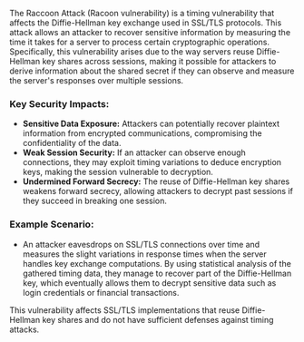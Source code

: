 The Raccoon Attack (Racoon vulnerability) is a timing vulnerability that affects the Diffie-Hellman key exchange used in SSL/TLS protocols. This attack allows an attacker to recover sensitive information by measuring the time it takes for a server to process certain cryptographic operations. Specifically, this vulnerability arises due to the way servers reuse Diffie-Hellman key shares across sessions, making it possible for attackers to derive information about the shared secret if they can observe and measure the server's responses over multiple sessions.

### Key Security Impacts:

- **Sensitive Data Exposure:** Attackers can potentially recover plaintext information from encrypted communications, compromising the confidentiality of the data.
- **Weak Session Security:** If an attacker can observe enough connections, they may exploit timing variations to deduce encryption keys, making the session vulnerable to decryption.
- **Undermined Forward Secrecy:** The reuse of Diffie-Hellman key shares weakens forward secrecy, allowing attackers to decrypt past sessions if they succeed in breaking one session.

### Example Scenario:

- An attacker eavesdrops on SSL/TLS connections over time and measures the slight variations in response times when the server handles key exchange computations. By using statistical analysis of the gathered timing data, they manage to recover part of the Diffie-Hellman key, which eventually allows them to decrypt sensitive data such as login credentials or financial transactions.

This vulnerability affects SSL/TLS implementations that reuse Diffie-Hellman key shares and do not have sufficient defenses against timing attacks.